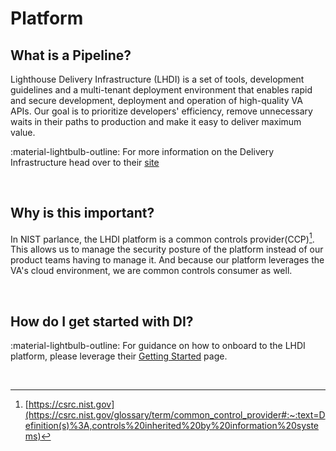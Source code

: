# Platform

## What is a Pipeline?
Lighthouse Delivery Infrastructure (LHDI) is a set of tools, development guidelines and a multi-tenant deployment environment that enables rapid and secure development, deployment and operation of high-quality VA APIs. Our goal is to prioritize developers' efficiency, remove unnecessary waits in their paths to production and make it easy to deliver maximum value.

:material-lightbulb-outline: For more information on the Delivery Infrastructure head over to their [site](https://department-of-veterans-affairs.github.io/lighthouse-di-documentation/)

<br/>

## Why is this important?
In NIST parlance, the LHDI platform is a common controls provider(CCP)[^1]. This allows us to manage the security posture of the platform instead of our product teams having to manage it. And because our platform leverages the VA's cloud environment, we are common controls consumer as well. 

<br/>

## How do I get started with DI?
:material-lightbulb-outline: For guidance on how to onboard to the LHDI platform, please leverage their [Getting Started](https://animated-carnival-57b3e7f5.pages.github.io/GETTING-STARTED/) page.

<br/>

[^1]: [https://csrc.nist.gov](https://csrc.nist.gov/glossary/term/common_control_provider#:~:text=Definition(s)%3A,controls%20inherited%20by%20information%20systems)
